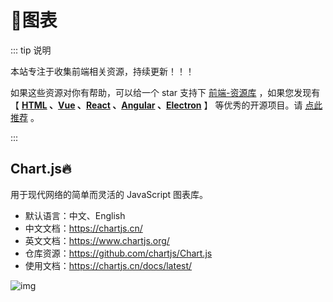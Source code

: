 # 🍁图表

::: tip 说明

本站专注于收集前端相关资源，持续更新！！！

如果这些资源对你有帮助，可以给一个 star 支持下 [前端-资源库](https://github.com/huangpw/document-frontend-vitepress) ，如果您发现有 【 **[HTML](/html) 、[Vue](/vue) 、[React](/react) 、[Angular](/angular) 、[Electron](/electron)** 】 等优秀的开源项目。请 [点此推荐](https://github.com/huangpw/document-frontend-vitepress/issues/new) 。

:::



## Chart.js🔥

用于现代网络的简单而灵活的 JavaScript 图表库。

- 默认语言：中文、English
- 中文文档：https://chartjs.cn/
- 英文文档：https://www.chartjs.org/
- 仓库资源：https://github.com/chartjs/Chart.js
- 使用文档：https://chartjs.cn/docs/latest/

![img](/images/javascript/jsui/chartjs.png)
